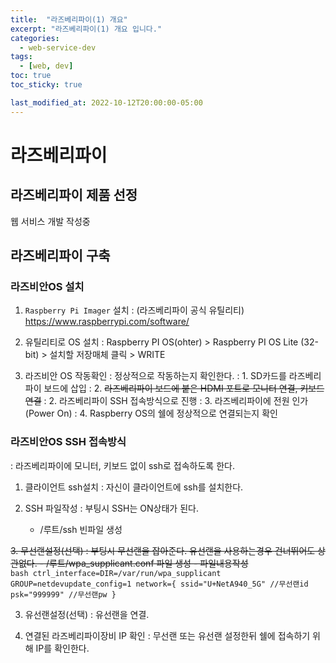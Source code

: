 ```yaml
---
title:  "라즈베리파이(1) 개요"
excerpt: "라즈베리파이(1) 개요 입니다."
categories:
  - web-service-dev
tags:
  - [web, dev]
toc: true
toc_sticky: true

last_modified_at: 2022-10-12T20:00:00-05:00
---
```


# 라즈베리파이
## 라즈베리파이 제품 선정
웹 서비스 개발 작성중

## 라즈베리파이 구축
### 라즈비안OS 설치
1. `Raspberry Pi Imager` 설치
  : (라즈베리파이 공식 유틸리티) https://www.raspberrypi.com/software/
  
2.  유틸리티로 OS 설치
  : Raspberry PI OS(ohter) > Raspberry PI OS Lite (32-bit) > 설치할 저장매체 클릭 >  WRITE

3. 라즈비안 OS 작동확인
  : 정상적으로 작동하는지 확인한다.
:    1. SD카드를 라즈베리파이 보드에 삽입
:    2. ~~라즈베리파이 보드에 붙은 HDMI 포트로 모니터 연결, 키보드 연결~~
:  2. 라즈베리파이 SSH 접속방식으로 진행
:  3. 라즈베리파이에 전원 인가(Power On)
:  4. Raspberry OS의 쉘에 정상적으로 연결되는지 확인

### 라즈비안OS SSH 접속방식
  : 라즈베리파이에 모니터, 키보드 없이 ssh로 접속하도록 한다.

  1. 클라이언트 ssh설치
    : 자신이 클라이언트에 ssh를 설치한다.

  2. SSH 파일작성
    : 부팅시 SSH는 ON상태가 된다.
      - /루트/ssh 빈파일 생성

  ~~3. 무선랜설정(선택)
     : 부팅시 무선랜을 잡아준다. 유선랜을 사용하는경우 건너뛰어도 상관없다.
      - /루트/wpa_supplicant.conf 파일 생성
      - 파일내용작성~~  
      ```bash
      ctrl_interface=DIR=/var/run/wpa_supplicant GROUP=netdevupdate_config=1
        network={
        ssid="U+NetA940_5G" //무선랜id
        psk="999999" //무선랜pw
      }
      ```

  3. 유선랜설정(선택)
    : 유선랜을 연결.

  4. 연결된 라즈베리파이장비 IP 확인
    : 무선랜 또는 유선랜 설정한뒤 쉘에 접속하기 위해 IP를 확인한다.




